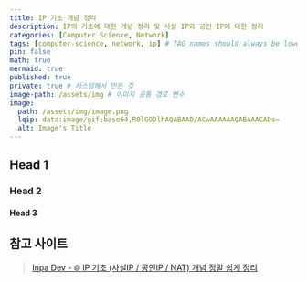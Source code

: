 ```yaml
---
title: IP 기초 개념 정리
description: IP의 기초에 대한 개념 정리 및 사설 IP와 공인 IP에 대한 정리
categories: [Computer Science, Network]
tags: [computer-science, network, ip] # TAG names should always be lowercase
pin: false
math: true
mermaid: true
published: true
private: true # 커스텀해서 만든 것
image-path: /assets/img # 이미지 공통 경로 변수
image:
  path: /assets/img/image.png
  lqip: data:image/gif;base64,R0lGODlhAQABAAD/ACwAAAAAAQABAAACADs=
  alt: Image's Title
---
```


## Head 1

### Head 2

#### Head 3

## 참고 사이트

> [Inpa Dev - 🌐 IP 기초 (사설IP / 공인IP / NAT) 개념 정말 쉽게 정리][ref_site_1]

<!-- 이미지 -->

[image_1]: {{page.image-path}}/image_1.png

<!-- 블로그 게시글 -->

[nat-pat]: {{site.url}}/posts/nat-pat

<!-- 참고 사이트 -->

[ref_site_1]: https://inpa.tistory.com/entry/WEB-%F0%9F%8C%90-IP-%EA%B8%B0%EC%B4%88-%EC%82%AC%EC%84%A4IP-%EA%B3%B5%EC%9D%B8IP-NAT-%EA%B0%9C%EB%85%90-%EC%A0%95%EB%A7%90-%EC%89%BD%EA%B2%8C-%EC%A0%95%EB%A6%AC
